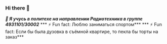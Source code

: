 ### Hi there 👋
***🤔 Я учусь в политехе на направлении Радиотехника в группе 4931101/30002***
*** ⚡ Fun fact: Люблю заниматься спортом***
*** ⚡ Fun fact: Если бы была дузовка в съёмной квартире, то пекла бы торты на заказ***



<!--
**korovinaen/korovinaen** is a ✨ _special_ ✨ repository because its `README.md` (this file) appears on your GitHub profile.

Here are some ideas to get you started:

- 🔭 I’m currently working on ...
- 🌱 I’m currently learning ...
- 👯 I’m looking to collaborate on ...
- 🤔 I’m looking for help with ...
- 💬 Ask me about ...
- 📫 How to reach me: ...
-  Pronouns: ...
- ⚡ Fun fact: ...
-->
